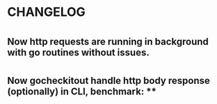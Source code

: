 # CHANGELOG 

#

## Now http requests are running in background with go routines without issues. 

#

## Now gocheckitout handle http body response (optionally) in CLI, benchmark: **